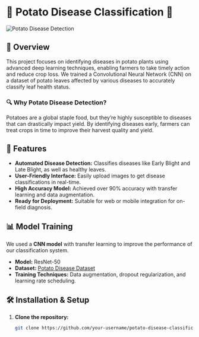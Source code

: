 # 🥔 Potato Disease Classification 🍃

![Potato Disease Detection](https://media.giphy.com/media/3oEjI6SIIHBdRxXI40/giphy.gif)

## 📜 Overview
This project focuses on identifying diseases in potato plants using advanced deep learning techniques, enabling farmers to take timely action and reduce crop loss. We trained a Convolutional Neural Network (CNN) on a dataset of potato leaves affected by various diseases to accurately classify leaf health status.

### 🔍 Why Potato Disease Detection?
Potatoes are a global staple food, but they’re highly susceptible to diseases that can drastically impact yield. By identifying diseases early, farmers can treat crops in time to improve their harvest quality and yield.

## 🚀 Features
- **Automated Disease Detection:** Classifies diseases like Early Blight and Late Blight, as well as healthy leaves.
- **User-Friendly Interface:** Easily upload images to get disease classifications in real-time.
- **High Accuracy Model:** Achieved over 90% accuracy with transfer learning and data augmentation.
- **Ready for Deployment:** Suitable for web or mobile integration for on-field diagnosis.

## 📊 Model Training
We used a **CNN model** with transfer learning to improve the performance of our classification system.

- **Model:** ResNet-50
- **Dataset:** [Potato Disease Dataset](https://www.kaggle.com/arjuntejaswi/plant-village)
- **Training Techniques:** Data augmentation, dropout regularization, and learning rate scheduling.

## 🛠️ Installation & Setup
1. **Clone the repository:**
   ```bash
   git clone https://github.com/your-username/potato-disease-classification.git
